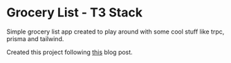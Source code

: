 # Grocery List - T3 Stack

Simple grocery list app created to play around with some cool stuff like trpc, prisma and tailwind.

Created this project following [this](https://dev.to/franciscomendes10866/build-a-full-stack-app-with-nextjs-tailwind-trpc-and-prisma-orm-4ail) blog post.
